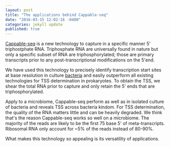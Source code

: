 ```yaml
---
layout: post
title: "The applications behind Cappable-seq"
date: "2016-03-15 12:02:16 -0400"
categories: jekyll update
published: true
---
```





[Cappable-seq][Cappable-seq] is a new technology to capture in a specific manner 5' triphostphate RNA. Triphosphate RNA are universally found in nature but only a specific subset of RNA are triphosphorylated; those are primary transcripts prior to any post-transcriptional modifications on the 5'end. 

We have used this technology to precisely identify transcription start sites at base resolution in culture [bacteria][Cappable-seq] and easily outperform all existing technologies for TSS determination in prokaryotes. To obtain the TSS, we shear the total RNA prior to capture and only retain the 5' ends that are triphosphorylated. 

Apply to a microbiome, Cappable-seq perform as well as in isolated culture of bacteria and reveals TSS across bacteria kindom. For TSS determination, the quality of the RNA matters little and can be heavily degraded. We think that's the reason Cappable-seq works so well on a microbiome. The majority of the reads are likely to be the first 75 base 5' of meta-transcripts. Ribosomal RNA only account for ~5% of the reads instead of 80-90%. 

What makes this technology so appealing is its versatility of applications. 







[Cappable-seq]: http://bmcgenomics.biomedcentral.com/articles/10.1186/s12864-016-2539-z
